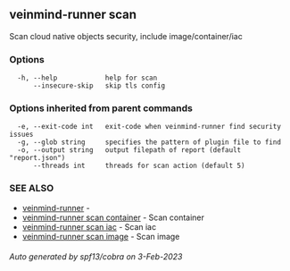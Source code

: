## veinmind-runner scan

Scan cloud native objects security, include image/container/iac

### Options

```
  -h, --help            help for scan
      --insecure-skip   skip tls config
```

### Options inherited from parent commands

```
  -e, --exit-code int   exit-code when veinmind-runner find security issues
  -g, --glob string     specifies the pattern of plugin file to find
  -o, --output string   output filepath of report (default "report.json")
      --threads int     threads for scan action (default 5)
```

### SEE ALSO

* [veinmind-runner](veinmind-runner.md)	 - 
* [veinmind-runner scan container](veinmind-runner_scan_container.md)	 - Scan container
* [veinmind-runner scan iac](veinmind-runner_scan_iac.md)	 - Scan iac
* [veinmind-runner scan image](veinmind-runner_scan_image.md)	 - Scan image

###### Auto generated by spf13/cobra on 3-Feb-2023
